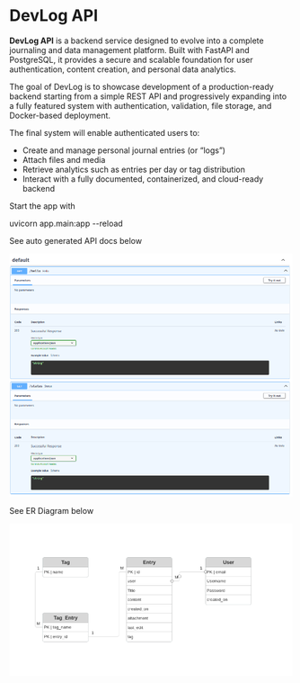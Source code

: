 # DevLog API

**DevLog API** is a backend service designed to evolve into a complete journaling and data management platform.
Built with FastAPI and PostgreSQL, it provides a secure and scalable foundation for user authentication, content creation, and personal data analytics.

The goal of DevLog is to showcase development of a production-ready backend starting from a simple REST API and progressively expanding into a fully featured system with authentication, validation, file storage, and Docker-based deployment.

The final system will enable authenticated users to:
- Create and manage personal journal entries (or “logs”)
- Attach files and media
- Retrieve analytics such as entries per day or tag distribution
- Interact with a fully documented, containerized, and cloud-ready backend


Start the app with

uvicorn app.main:app --reload


See auto generated API docs below

![alt text](hello_and_status_API_docs.png)

See ER Diagram below

![alt text](Er_diagram.png)